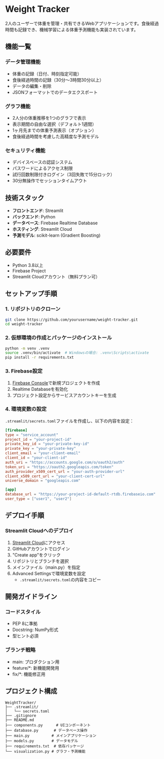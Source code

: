 # Weight Tracker

2人のユーザーで体重を管理・共有できるWebアプリケーションです。食後経過時間も記録でき、機械学習による体重予測機能も実装されています。

## 機能一覧

### データ管理機能
- 体重の記録（日付、時刻指定可能）
- 食後経過時間の記録（30分～3時間30分以上）
- データの編集・削除
- JSONフォーマットでのデータエクスポート

### グラフ機能
- 2人分の体重推移を1つのグラフで表示
- 表示期間の自由な選択（デフォルト1週間）
- 1ヶ月先までの体重予測表示（オプション）
- 食後経過時間を考慮した高精度な予測モデル

### セキュリティ機能
- デバイスベースの認証システム
- パスワードによるアクセス制限
- 試行回数制限付きログイン（3回失敗で15分ロック）
- 30分無操作でセッションタイムアウト

## 技術スタック

- **フロントエンド**: Streamlit
- **バックエンド**: Python
- **データベース**: Firebase Realtime Database
- **ホスティング**: Streamlit Cloud
- **予測モデル**: scikit-learn (Gradient Boosting)

## 必要要件

- Python 3.8以上
- Firebase Project
- Streamlit Cloudアカウント（無料プラン可）

## セットアップ手順

### 1. リポジトリのクローン
```bash
git clone https://github.com/yourusername/weight-tracker.git
cd weight-tracker
```

### 2. 仮想環境の作成とパッケージのインストール
```bash
python -m venv .venv
source .venv/bin/activate  # Windowsの場合: .venv\Scripts\activate
pip install -r requirements.txt
```

### 3. Firebase設定
1. [Firebase Console](https://console.firebase.google.com/)で新規プロジェクトを作成
2. Realtime Databaseを有効化
3. プロジェクト設定からサービスアカウントキーを生成

### 4. 環境変数の設定
`.streamlit/secrets.toml`ファイルを作成し、以下の内容を設定：

```toml
[firebase]
type = "service_account"
project_id = "your-project-id"
private_key_id = "your-private-key-id"
private_key = "your-private-key"
client_email = "your-client-email"
client_id = "your-client-id"
auth_uri = "https://accounts.google.com/o/oauth2/auth"
token_uri = "https://oauth2.googleapis.com/token"
auth_provider_x509_cert_url = "your-auth-provider-url"
client_x509_cert_url = "your-client-cert-url"
universe_domain = "googleapis.com"

[app]
database_url = "https://your-project-id-default-rtdb.firebaseio.com"
user_type = ["user1", "user2"]
```

## デプロイ手順

### Streamlit Cloudへのデプロイ
1. [Streamlit Cloud](https://streamlit.io/cloud)にアクセス
2. GitHubアカウントでログイン
3. "Create app"をクリック
4. リポジトリとブランチを選択
5. メインファイル（main.py）を指定
6. Advanced Settingsで環境変数を設定
   - `.streamlit/secrets.toml`の内容をコピー

## 開発ガイドライン

### コードスタイル
- PEP 8に準拠
- Docstring: NumPy形式
- 型ヒント必須

### ブランチ戦略
- main: プロダクション用
- feature/*: 新機能開発用
- fix/*: 機能修正用

## プロジェクト構成
```
WeightTracker/
├── .streamlit/
│   └── secrets.toml
├── .gitignore
├── README.md
├── components.py      # UIコンポーネント
├── database.py       # データベース操作
├── main.py          # メインアプリケーション
├── models.py        # データモデル
├── requirements.txt  # 依存パッケージ
└── visualization.py # グラフ・予測機能
```


